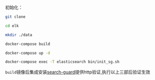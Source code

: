 初始化：
```bash
git clone 

cd elk

mkdir ./data

docker-compose build

docker-compose up -d

docker-compose exec -T elasticsearch bin/init_sg.sh
```

`build`镜像后集成安装[search-guard](https://search-guard.com/)提供http验证,执行以上三部后验证生效

